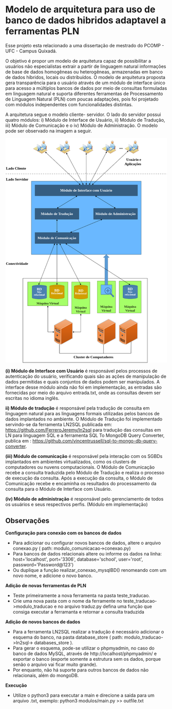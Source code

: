 # Modelo de arquitetura para uso de banco de dados hibridos adaptavel a ferramentas PLN
Esse projeto esta relacionado a uma dissertação de mestrado do PCOMP - UFC - Campus Quixadá.

O objetivo é propor um modelo de arquitetura capaz de possibilitar a usuários não especialistas extrair a partir de linguagem natural informações de base de dados homogêneas
ou heterogêneas, armazenadas em banco de dados híbridos, locais ou distribuídos. 
O modelo de arquitetura proposta gera transparência para o usuário através de um módulo de interface único para acesso a múltiplos bancos de dados por meio de consultas formuladas
em linguagem natural e suporta diferentes ferramentas de Processamento de Linguagem Natural (PLN) com poucas adaptações, pois foi projetado com módulos independentes com funcionalidades distintas.

A arquitetura segue o modelo cliente- servidor. O lado do servidor possui quatro módulos: i) Módulo de Interface de Usuário, ii) Módulo de Tradução, iii) Módulo de Comunicação e o iv) Módulo de Administração. O modelo pode ser observado na imagem a seguir.

<img src="/modelo_proposto.png">

**(i) Módulo de Interface com Usuário** é responsável pelos processos de autenticação do usuário, verificando quais são as ações de manipulação de dados permitidas e quais
conjuntos de dados podem ser manipulados. A interface desse módulo ainda não foi em implementação, as entradas são fornecidas por meio do arquivo entrada.txt, onde as consultas devem ser escritas no idioma inglês.

**ii) Módulo de tradução** é responsável pela tradução de consulta em linguagem natural para as linguagens formais utilizadas pelos bancos de dados implantados no ambiente. O Módulo de Tradução foi implementado servindo-se da ferramenta LN2SQL publicada em: https://github.com/FerreroJeremy/ln2sql para tradução das consultas em LN para linguagem SQL e a ferramenta SQL To MongoDB Query Converter, publica em : https://github.com/vincentrussell/sql-to-mongo-db-query-converter. 

**(iii) Módulo de comunicação** é responsável pela interação com os SGBDs implantados em ambientes virtualizados, como os clusters de computadores ou nuvens computacionais. O Módulo de Comunicação recebe a consulta traduzida pelo Módulo de Tradução e realiza o processo de execução da consulta. Após a execução da consulta, o Módulo de Comunicação recebe e encaminha os resultados do processamento da consulta para o Módulo de Interface com Usuário.

**(iv) Módulo de administração** é responsável pelo gerenciamento de todos os usuários e seus respectivos perfis. (Módulo em implementação)

## Observações

**Configuração para conexão com os bancos de dados**
- Para adicionar ou configurar novos bancos de dados, altere o arquivo conexao.py ( path: modulo_comunicacao->conexao.py)
- Para bancos de dados relacionais altere ou informe os dados na linha: host='localhost', port='3306', database='school', user='root', password='Password@123')
- Ou duplique a função realizar_conexao_mysqlBD() renomeando com um novo nome, e adicione o novo banco.  

**Adição de novas ferramentas de PLN**
- Teste primeiramente a nova ferramenta na pasta teste_traducao.
- Crie uma nova pasta com o nome da ferramente no teste_traducao->modulo_traducao e no arquivo traduz.py defina uma função que consiga executar a ferramanta e retornar a consulta traduzida
  
**Adição de novos bancos de dados**
- Para a ferramenta LN2SQL realizar a tradução é necessário adicionar o esquema do banco, na pasta database_store ( path: modulo_traducao->ln2sql-> databases_store ).
- Para gerar o esquema, pode-se utilizar o phpmyadmin, no caso do banco de dados MySQL, através de http://localhost/phpmyadmin/ e exportar o banco (exporte somente a estrutura sem os dados, porque senão o arquivo vai ficar muito grande).
- Por enquanto, não há suporte para outros bancos de dados não relacionais, além do mongoDB.

**Execução**
- Utilize o python3 para executar a main e direcione a saida para um arquivo .txt, exemplo: python3 modulos/main.py >> outfile.txt
